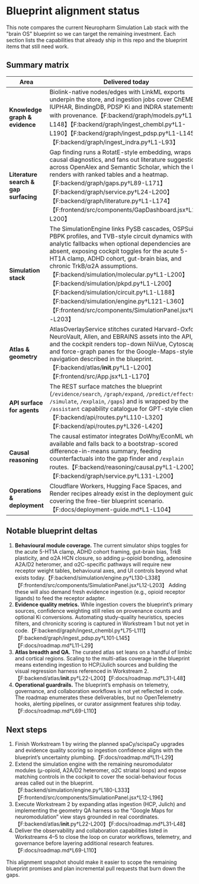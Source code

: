 # Blueprint alignment status

This note compares the current Neuropharm Simulation Lab stack with the "brain OS" blueprint so we can target the remaining investment. Each section lists the capabilities that already ship in this repo and the blueprint items that still need work.

## Summary matrix

| Area | Delivered today | Gaps to close |
| --- | --- | --- |
| **Knowledge graph & evidence** | Biolink-native nodes/edges with LinkML exports underpin the store, and ingestion jobs cover ChEMBL, IUPHAR, BindingDB, PDSP Ki and INDRA statements with provenance.【F:backend/graph/models.py†L1-L148】【F:backend/graph/ingest_chembl.py†L1-L190】【F:backend/graph/ingest_pdsp.py†L1-L145】【F:backend/graph/ingest_indra.py†L1-L93】 | Evidence quality scoring and broader bibliometrics called out in the blueprint remain roadmap workstreams (spaCy/scispaCy upgrades, reliability classifiers).【F:docs/roadmap.md†L11-L29】 |
| **Literature search & gap surfacing** | Gap finding runs a RotatE-style embedding, wraps causal diagnostics, and fans out literature suggestions across OpenAlex and Semantic Scholar, which the UI renders with ranked tables and a heatmap.【F:backend/graph/gaps.py†L89-L171】【F:backend/graph/service.py†L24-L200】【F:backend/graph/literature.py†L1-L174】【F:frontend/src/components/GapDashboard.jsx†L1-L200】 | Collaboration tooling, richer prioritisation controls, and inline readers proposed in the blueprint are still to be implemented (tracked in Workstream 4).【F:docs/roadmap.md†L69-L88】 |
| **Simulation stack** | The SimulationEngine links PySB cascades, OSPSuite PBPK profiles, and TVB-style circuit dynamics with analytic fallbacks when optional dependencies are absent, exposing cockpit toggles for the acute 5-HT1A clamp, ADHD cohort, gut-brain bias, and chronic TrkB/α2A assumptions.【F:backend/simulation/molecular.py†L1-L200】【F:backend/simulation/pkpd.py†L1-L200】【F:backend/simulation/circuit.py†L1-L188】【F:backend/simulation/engine.py†L121-L360】【F:frontend/src/components/SimulationPanel.jsx†L12-L203】 | Additional blueprint modules (e.g., μ-opioid social bonding, adenosine A2A/D2 heteromer signalling, and α2C striatal gating) are not wired yet—the engine and UI still top out at the current clamp/cohort/bias plus TrkB and α2A switches—so new receptor schemas and behavioural axes are required.【F:backend/simulation/engine.py†L130-L338】【F:frontend/src/components/SimulationPanel.jsx†L12-L203】 High-fidelity toolchain packaging and benchmarking also remain open items in Workstream 3.【F:docs/roadmap.md†L50-L68】 |
| **Atlas & geometry** | AtlasOverlayService stitches curated Harvard-Oxford, NeuroVault, Allen, and EBRAINS assets into the API, and the cockpit renders top-down NiiVue, Cytoscape, and force-graph panes for the Google-Maps-style navigation described in the blueprint.【F:backend/atlas/__init__.py†L1-L200】【F:frontend/src/App.jsx†L1-L170】 | Expanding to Human Connectome and Julich-Brain atlases, normalising coordinates, and adding automated QA remain future milestones.【F:docs/roadmap.md†L31-L48】 |
| **API surface for agents** | The REST surface matches the blueprint (`/evidence/search`, `/graph/expand`, `/predict/effects`, `/simulate`, `/explain`, `/gaps`) and is wrapped by the `/assistant` capability catalogue for GPT-style clients.【F:backend/api/routes.py†L110-L320】【F:backend/api/routes.py†L326-L420】 | None noted—the endpoints exist—but the blueprint’s call for more granular error telemetry ties into the observability workstream below. |
| **Causal reasoning** | The causal estimator integrates DoWhy/EconML when available and falls back to a bootstrap-scored difference-in-means summary, feeding counterfactuals into the gap finder and `/explain` routes.【F:backend/reasoning/causal.py†L1-L200】【F:backend/graph/service.py†L131-L200】 | Formal assumption graphs and dataset lineage checks should be expanded as part of the governance workstream so reviewers can audit causal runs.【F:docs/roadmap.md†L88-L110】 |
| **Operations & deployment** | Cloudflare Workers, Hugging Face Spaces, and Render recipes already exist in the deployment guide, covering the free-tier blueprint scenario.【F:docs/deployment-guide.md†L1-L104】 | Observability, automated alerts, and compliance reviews described in the blueprint are still outstanding (Workstream 5).【F:docs/roadmap.md†L88-L110】 |

## Notable blueprint deltas

1. **Behavioural module coverage.** The current simulator ships toggles for the acute 5-HT1A clamp, ADHD cohort framing, gut-brain bias, TrkB plasticity, and α2A HCN closure, so adding μ-opioid bonding, adenosine A2A/D2 heteromer, and α2C-specific pathways will require new receptor weight tables, behavioural axes, and UI controls beyond what exists today.【F:backend/simulation/engine.py†L130-L338】【F:frontend/src/components/SimulationPanel.jsx†L12-L203】  Adding these will also demand fresh evidence ingestion (e.g., opioid receptor ligands) to feed the receptor adapter.
2. **Evidence quality metrics.** While ingestion covers the blueprint’s primary sources, confidence weighting still relies on provenance counts and optional Ki conversions. Automating study-quality heuristics, species filters, and chronicity scoring is captured in Workstream 1 but not yet in code.【F:backend/graph/ingest_chembl.py†L75-L111】【F:backend/graph/ingest_pdsp.py†L101-L145】【F:docs/roadmap.md†L11-L29】
3. **Atlas breadth and QA.** The curated atlas set leans on a handful of limbic and cortical regions. Scaling to the multi-atlas coverage in the blueprint means extending ingestion to HCP/Julich sources and building the visual regression harness referenced in Workstream 2.【F:backend/atlas/__init__.py†L22-L200】【F:docs/roadmap.md†L31-L48】
4. **Operational guardrails.** The blueprint’s emphasis on telemetry, governance, and collaboration workflows is not yet reflected in code. The roadmap enumerates these deliverables, but no OpenTelemetry hooks, alerting pipelines, or curator assignment features ship today.【F:docs/roadmap.md†L69-L110】

## Next steps

1. Finish Workstream 1 by wiring the planned spaCy/scispaCy upgrades and evidence quality scoring so ingestion confidence aligns with the blueprint’s uncertainty plumbing.【F:docs/roadmap.md†L11-L29】
2. Extend the simulation engine with the remaining neuromodulator modules (μ-opioid, A2A/D2 heteromer, α2C striatal loops) and expose matching controls in the cockpit to cover the social-behaviour focus areas called out in the blueprint.【F:backend/simulation/engine.py†L180-L333】【F:frontend/src/components/SimulationPanel.jsx†L12-L196】
3. Execute Workstream 2 by expanding atlas ingestion (HCP, Julich) and implementing the geometry QA harness so the “Google Maps for neuromodulation” view stays grounded in real coordinates.【F:backend/atlas/__init__.py†L22-L200】【F:docs/roadmap.md†L31-L48】
4. Deliver the observability and collaboration capabilities listed in Workstreams 4–5 to close the loop on curator workflows, telemetry, and governance before layering additional research features.【F:docs/roadmap.md†L69-L110】

This alignment snapshot should make it easier to scope the remaining blueprint promises and plan incremental pull requests that burn down the gaps.
